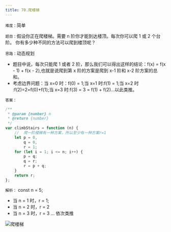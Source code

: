 ```yaml
---
title: 70.爬楼梯
---
```


`难度：`简单

`题目：`假设你正在爬楼梯。需要 n 阶你才能到达楼顶。每次你可以爬 1 或 2 个台阶。
你有多少种不同的方法可以爬到楼顶呢？

`思路：`动态规划

-   题目中说，每次只能爬 1 或者 2 阶，那么我们可以得出这样的结论：f(x) =
    f(x - 1) + f(x - 2),也就是说爬到第 x 阶的方案是爬到 x-1 阶和 x-2 阶方案的总
    和。
-   考虑边界问题：当 x=0 时：f(0) = 1;当 x=1 时:f(1) = 1;当 x=2 时
    :f(2)=2=f(0)+f(1);当 x=3 时:f(3) = 3 = f(1) + f(2)...以此类推。

`答案：`

```js
/**
 * @param {number} n
 * @return {number}
 */
var climbStairs = function (n) {
	//  爬一阶楼梯有一种方案，所以至少有一种方案r=1
	let p = 0,
		q = 0,
		r = 1;
	for (let i = 1; i <= n; i++) {
		p = q;
		q = r;
		r = p + q;
	}
	return r;
};
```

`解析：` const n = 5;

-   当 n = 1 时，r = 1;
-   当 n = 2 时，r = 2
-   当 n = 3 时，r = 3 ... 依次类推

![爬楼梯](http://leexiaop.github.io/static/ibadgers/leetcode/stair.gif)
